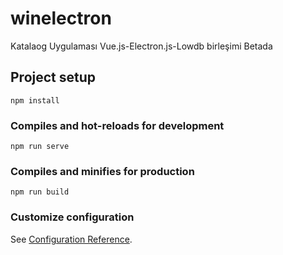 # winelectron
Katalaog Uygulaması Vue.js-Electron.js-Lowdb birleşimi Betada
## Project setup
```
npm install
```

### Compiles and hot-reloads for development
```
npm run serve
```

### Compiles and minifies for production
```
npm run build
```

### Customize configuration
See [Configuration Reference](https://cli.vuejs.org/config/).
